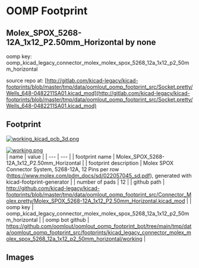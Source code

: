 # OOMP Footprint  
## Molex_SPOX_5268-12A_1x12_P2.50mm_Horizontal  by none  
  
oomp key: oomp_kicad_legacy_connector_molex_molex_spox_5268_12a_1x12_p2_50mm_horizontal  
  
source repo at: [http://gitlab.com/kicad-legacy/kicad-footprints/blob/master/tmp/data/oomlout_oomp_footprint_src/Socket.pretty/Wells_648-0482211SA01.kicad_mod](http://gitlab.com/kicad-legacy/kicad-footprints/blob/master/tmp/data/oomlout_oomp_footprint_src/Socket.pretty/Wells_648-0482211SA01.kicad_mod)  
## Footprint  
  
[![working_kicad_pcb_3d.png](working_kicad_pcb_3d_600.png)](working_kicad_pcb_3d.png)  
  
[![working.png](working_600.png)](working.png)  
| name | value | 
| --- | --- | 
| footprint name | Molex_SPOX_5268-12A_1x12_P2.50mm_Horizontal | 
| footprint description | Molex SPOX Connector System, 5268-12A, 12 Pins per row (https://www.molex.com/pdm_docs/sd/022057045_sd.pdf), generated with kicad-footprint-generator | 
| number of pads | 12 | 
| github path | http://github.com/kicad-legacy/kicad-footprints/blob/master/tmp/data/oomlout_oomp_footprint_src/Connector_Molex.pretty/Molex_SPOX_5268-12A_1x12_P2.50mm_Horizontal.kicad_mod | 
| oomp key | oomp_kicad_legacy_connector_molex_molex_spox_5268_12a_1x12_p2_50mm_horizontal | 
| oomp bot github | https://github.com/oomlout/oomlout_oomp_footprint_bot/tree/main/tmp/data/oomlout_oomp_footprint_src/footprints/kicad_legacy_connector_molex_molex_spox_5268_12a_1x12_p2_50mm_horizontal/working | 
## Images  
